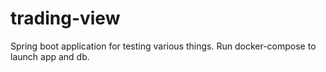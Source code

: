 # trading-view
Spring boot application for testing various things.
Run docker-compose to launch app and db.
